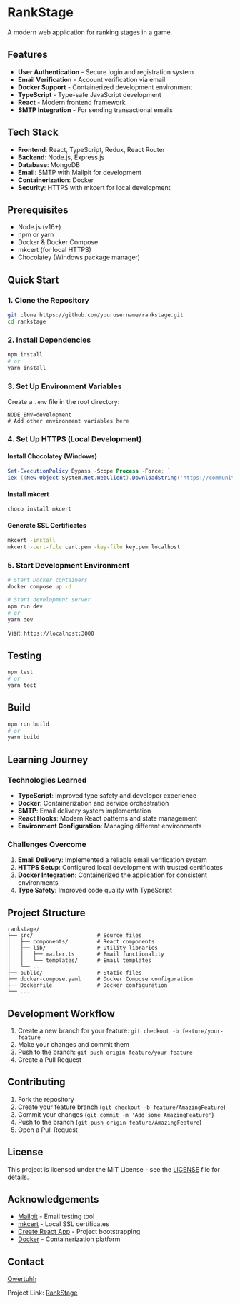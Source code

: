 # RankStage

A modern web application for ranking stages in a game.

## Features

- **User Authentication** - Secure login and registration system
- **Email Verification** - Account verification via email
- **Docker Support** - Containerized development environment
- **TypeScript** - Type-safe JavaScript development
- **React** - Modern frontend framework
- **SMTP Integration** - For sending transactional emails

## Tech Stack

- **Frontend**: React, TypeScript, Redux, React Router
- **Backend**: Node.js, Express.js
- **Database**: MongoDB
- **Email**: SMTP with Mailpit for development
- **Containerization**: Docker
- **Security**: HTTPS with mkcert for local development

## Prerequisites

- Node.js (v16+)
- npm or yarn
- Docker & Docker Compose
- mkcert (for local HTTPS)
- Chocolatey (Windows package manager)

## Quick Start

### 1. Clone the Repository

```bash
git clone https://github.com/yourusername/rankstage.git
cd rankstage
```

### 2. Install Dependencies

```bash
npm install
# or
yarn install
```

### 3. Set Up Environment Variables

Create a `.env` file in the root directory:

```env
NODE_ENV=development
# Add other environment variables here
```

### 4. Set Up HTTPS (Local Development)

#### Install Chocolatey (Windows)

```powershell
Set-ExecutionPolicy Bypass -Scope Process -Force; `
iex ((New-Object System.Net.WebClient).DownloadString('https://community.chocolatey.org/install.ps1'))
```

#### Install mkcert

```powershell
choco install mkcert
```

#### Generate SSL Certificates

```bash
mkcert -install
mkcert -cert-file cert.pem -key-file key.pem localhost
```

### 5. Start Development Environment

```bash
# Start Docker containers
docker compose up -d

# Start development server
npm run dev
# or
yarn dev
```

Visit: `https://localhost:3000`

## Testing

```bash
npm test
# or
yarn test
```

## Build

```bash
npm run build
# or
yarn build
```

## Learning Journey

### Technologies Learned

- **TypeScript**: Improved type safety and developer experience
- **Docker**: Containerization and service orchestration
- **SMTP**: Email delivery system implementation
- **React Hooks**: Modern React patterns and state management
- **Environment Configuration**: Managing different environments

### Challenges Overcome

1. **Email Delivery**: Implemented a reliable email verification system
2. **HTTPS Setup**: Configured local development with trusted certificates
3. **Docker Integration**: Containerized the application for consistent environments
4. **Type Safety**: Improved code quality with TypeScript

## Project Structure

```
rankstage/
├── src/                    # Source files
│   ├── components/         # React components
│   ├── lib/                # Utility libraries
│   │   ├── mailer.ts       # Email functionality
│   │   └── templates/      # Email templates
│   └── ...
├── public/                 # Static files
├── docker-compose.yaml     # Docker Compose configuration
├── Dockerfile              # Docker configuration
└── ...
```

## Development Workflow

1. Create a new branch for your feature: `git checkout -b feature/your-feature`
2. Make your changes and commit them
3. Push to the branch: `git push origin feature/your-feature`
4. Create a Pull Request

## Contributing

1. Fork the repository
2. Create your feature branch (`git checkout -b feature/AmazingFeature`)
3. Commit your changes (`git commit -m 'Add some AmazingFeature'`)
4. Push to the branch (`git push origin feature/AmazingFeature`)
5. Open a Pull Request

## License

This project is licensed under the MIT License - see the [LICENSE](LICENSE) file for details.

## Acknowledgements

- [Mailpit](https://github.com/axllent/mailpit) - Email testing tool
- [mkcert](https://github.com/FiloSottile/mkcert) - Local SSL certificates
- [Create React App](https://create-react-app.dev/) - Project bootstrapping
- [Docker](https://www.docker.com/) - Containerization platform

## Contact

[Qwertuhh](https://github.com/qwertuhh)

Project Link: [RankStage](https://github.com/qwertuhh/rankstage)